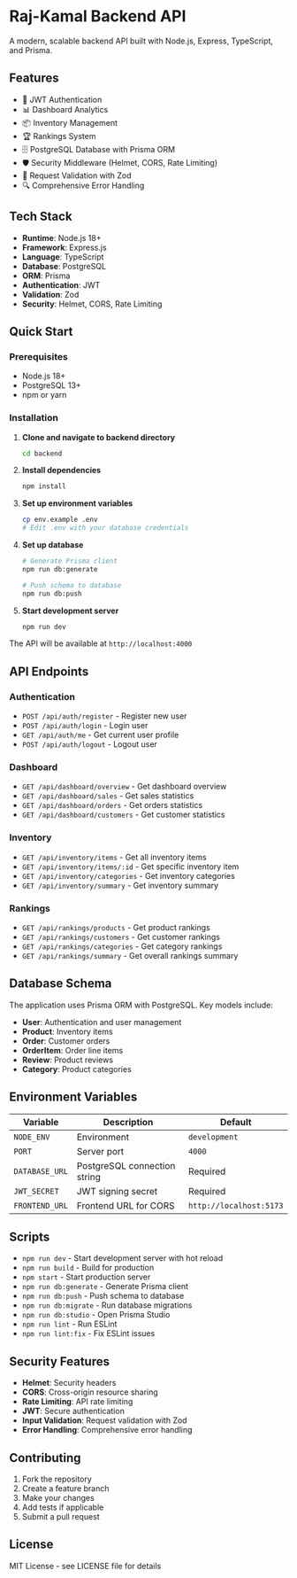 # Raj-Kamal Backend API

A modern, scalable backend API built with Node.js, Express, TypeScript, and Prisma.

## Features

- 🔐 JWT Authentication
- 📊 Dashboard Analytics
- 📦 Inventory Management
- 🏆 Rankings System
- 🗄️ PostgreSQL Database with Prisma ORM
- 🛡️ Security Middleware (Helmet, CORS, Rate Limiting)
- 📝 Request Validation with Zod
- 🔍 Comprehensive Error Handling

## Tech Stack

- **Runtime**: Node.js 18+
- **Framework**: Express.js
- **Language**: TypeScript
- **Database**: PostgreSQL
- **ORM**: Prisma
- **Authentication**: JWT
- **Validation**: Zod
- **Security**: Helmet, CORS, Rate Limiting

## Quick Start

### Prerequisites

- Node.js 18+ 
- PostgreSQL 13+
- npm or yarn

### Installation

1. **Clone and navigate to backend directory**
   ```bash
   cd backend
   ```

2. **Install dependencies**
   ```bash
   npm install
   ```

3. **Set up environment variables**
   ```bash
   cp env.example .env
   # Edit .env with your database credentials
   ```

4. **Set up database**
   ```bash
   # Generate Prisma client
   npm run db:generate
   
   # Push schema to database
   npm run db:push
   ```

5. **Start development server**
   ```bash
   npm run dev
   ```

The API will be available at `http://localhost:4000`

## API Endpoints

### Authentication
- `POST /api/auth/register` - Register new user
- `POST /api/auth/login` - Login user
- `GET /api/auth/me` - Get current user profile
- `POST /api/auth/logout` - Logout user

### Dashboard
- `GET /api/dashboard/overview` - Get dashboard overview
- `GET /api/dashboard/sales` - Get sales statistics
- `GET /api/dashboard/orders` - Get orders statistics
- `GET /api/dashboard/customers` - Get customer statistics

### Inventory
- `GET /api/inventory/items` - Get all inventory items
- `GET /api/inventory/items/:id` - Get specific inventory item
- `GET /api/inventory/categories` - Get inventory categories
- `GET /api/inventory/summary` - Get inventory summary

### Rankings
- `GET /api/rankings/products` - Get product rankings
- `GET /api/rankings/customers` - Get customer rankings
- `GET /api/rankings/categories` - Get category rankings
- `GET /api/rankings/summary` - Get overall rankings summary


## Database Schema

The application uses Prisma ORM with PostgreSQL. Key models include:

- **User**: Authentication and user management
- **Product**: Inventory items
- **Order**: Customer orders
- **OrderItem**: Order line items
- **Review**: Product reviews
- **Category**: Product categories

## Environment Variables

| Variable | Description | Default |
|----------|-------------|---------|
| `NODE_ENV` | Environment | `development` |
| `PORT` | Server port | `4000` |
| `DATABASE_URL` | PostgreSQL connection string | Required |
| `JWT_SECRET` | JWT signing secret | Required |
| `FRONTEND_URL` | Frontend URL for CORS | `http://localhost:5173` |

## Scripts

- `npm run dev` - Start development server with hot reload
- `npm run build` - Build for production
- `npm start` - Start production server
- `npm run db:generate` - Generate Prisma client
- `npm run db:push` - Push schema to database
- `npm run db:migrate` - Run database migrations
- `npm run db:studio` - Open Prisma Studio
- `npm run lint` - Run ESLint
- `npm run lint:fix` - Fix ESLint issues

## Security Features

- **Helmet**: Security headers
- **CORS**: Cross-origin resource sharing
- **Rate Limiting**: API rate limiting
- **JWT**: Secure authentication
- **Input Validation**: Request validation with Zod
- **Error Handling**: Comprehensive error handling

## Contributing

1. Fork the repository
2. Create a feature branch
3. Make your changes
4. Add tests if applicable
5. Submit a pull request

## License

MIT License - see LICENSE file for details
